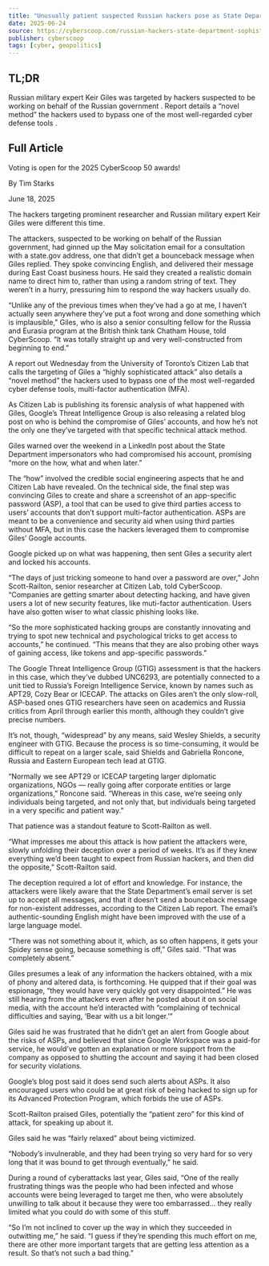 ```yaml
---
title: "Unusually patient suspected Russian hackers pose as State Department in ‘sophisticated’ attacks on researchers"
date: 2025-06-24
source: https://cyberscoop.com/russian-hackers-state-department-sophisticated-attacks-researchers-citizen-lab/
publisher: cyberscoop
tags: [cyber, geopolitics]
---
```


## TL;DR

 Russian military expert Keir Giles was targeted by hackers suspected to be working on behalf of the Russian government . Report details a “novel method” the hackers used to bypass one of the most well-regarded cyber defense tools .

## Full Article

Voting is open for the 2025 CyberScoop 50 awards!

By
Tim Starks

June 18, 2025

The hackers targeting prominent researcher and Russian military expert Keir Giles were different this time.

The attackers, suspected to be working on behalf of the Russian government, had ginned up the May solicitation email for a consultation with a state.gov address, one that didn’t get a bounceback message when Giles replied. They spoke convincing English, and delivered their message during East Coast business hours. He said they created a realistic domain name to direct him to, rather than using a random string of text. They weren’t in a hurry, pressuring him to respond the way hackers usually do.

“Unlike any of the previous times when they’ve had a go at me, I haven’t actually seen anywhere they’ve put a foot wrong and done something which is implausible,” Giles, who is also a senior consulting fellow for the Russia and Eurasia program at the British think tank Chatham House, told CyberScoop. “It was totally straight up and very well-constructed from beginning to end.”

A report out Wednesday from the University of Toronto’s Citizen Lab that calls the targeting of Giles a “highly sophisticated attack” also details a “novel method” the hackers used to bypass one of the most well-regarded cyber defense tools, multi-factor authentication (MFA).

As Citizen Lab is publishing its forensic analysis of what happened with Giles, Google’s Threat Intelligence Group is also releasing a related blog post on who is behind the compromise of Giles’ accounts, and how he’s not the only one they’ve targeted with that specific technical attack method.

Giles warned over the weekend in a LinkedIn post about the State Department impersonators who had compromised his account, promising “more on the how, what and when later.”

The “how” involved the credible social engineering aspects that he and Citizen Lab have revealed. On the technical side, the final step was convincing Giles to create and share a screenshot of an app-specific password (ASP), a tool that can be used to give third parties access to users’ accounts that don’t support multi-factor authentication. ASPs are meant to be a convenience and security aid when using third parties without MFA, but in this case the hackers leveraged them to compromise Giles’ Google accounts.

Google picked up on what was happening, then sent Giles a security alert and locked his accounts.

“The days of just tricking someone to hand over a password are over,” John Scott-Railton, senior researcher at Citizen Lab, told CyberScoop. “Companies are getting smarter about detecting hacking, and have given users a lot of new security features, like muti-factor authentication. Users have also gotten wiser to what classic phishing looks like.

“So the more sophisticated hacking groups are constantly innovating and trying to spot new technical and psychological tricks to get access to accounts,” he continued. “This means that they are also probing other ways of gaining access, like tokens and app-specific passwords.”

The Google Threat Intelligence Group (GTIG) assessment is that the hackers in this case, which they’ve dubbed UNC6293, are potentially connected to a unit tied to Russia’s Foreign Intelligence Service, known by names such as APT29, Cozy Bear or ICECAP. The attacks on Giles aren’t the only slow-roll, ASP-based ones GTIG researchers have seen on academics and Russia critics from April through earlier this month, although they couldn’t give precise numbers.

It’s not, though, “widespread” by any means, said Wesley Shields, a security engineer with GTIG. Because the process is so time-consuming, it would be difficult to repeat on a larger scale, said Shields and Gabriella Roncone, Russia and Eastern European tech lead at GTIG.

“Normally we see APT29 or ICECAP targeting larger diplomatic organizations, NGOs — really going after corporate entities or large organizations,” Roncone said. “Whereas in this case, we’re seeing only individuals being targeted, and not only that, but individuals being targeted in a very specific and patient way.”

That patience was a standout feature to Scott-Railton as well.

“What impresses me about this attack is how patient the attackers were, slowly unfolding their deception over a period of weeks. It’s as if they knew everything we’d been taught to expect from Russian hackers, and then did the opposite,” Scott-Railton said.

The deception required a lot of effort and knowledge. For instance, the attackers were likely aware that the State Department’s email server is set up to accept all messages, and that it doesn’t send a bounceback message for non-existent addresses, according to the Citizen Lab report. The email’s authentic-sounding English might have been improved with the use of a large language model.

“There was not something about it, which, as so often happens, it gets your Spidey sense going, because something is off,” Giles said. “That was completely absent.”

Giles presumes a leak of any information the hackers obtained, with a mix of phony and altered data, is forthcoming. He quipped that if their goal was espionage, “they would have very quickly got very disappointed.” He was still hearing from the attackers even after he posted about it on social media, with the account he’d interacted with “complaining of technical difficulties and saying, ‘Bear with us a bit longer.’”

Giles said he was frustrated that he didn’t get an alert from Google about the risks of ASPs, and believed that since Google Workspace was a paid-for service, he would’ve gotten an explanation or more support from the company as opposed to shutting the account and saying it had been closed for security violations.

Google’s blog post said it does send such alerts about ASPs. It also encouraged users who could be at great risk of being hacked to sign up for its Advanced Protection Program, which forbids the use of ASPs.

Scott-Railton praised Giles, potentially the “patient zero” for this kind of attack, for speaking up about it.

Giles said he was “fairly relaxed” about being victimized.

“Nobody’s invulnerable, and they had been trying so very hard for so very long that it was bound to get through eventually,” he said.

During a round of cyberattacks last year, Giles said, “One of the really frustrating things was the people who had been infected and whose accounts were being leveraged to target me then, who were absolutely unwilling to talk about it because they were too embarrassed… they really limited what you could do with some of this stuff.

“So I’m not inclined to cover up the way in which they succeeded in outwitting me,” he said. “I guess if they’re spending this much effort on me, there are other more important targets that are getting less attention as a result. So that’s not such a bad thing.”